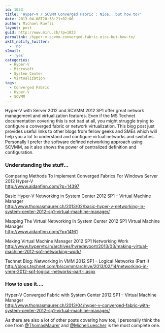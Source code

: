 ```yaml
---
id: 1033
title: 'Hyper-V / SCVMM Converged Fabric : Nice.. but how to?'
date: 2013-04-08T20:38:21+02:00
author: Michael Rüefli
layout: post
guid: http://www.miru.ch/?p=1033
permalink: /hyper-v-scvmm-converged-fabric-nice-but-how-to/
aktt_notify_twitter:
  - 'no'
s2mail:
  - 'yes'
categories:
  - Hyper-V
  - Microsoft
  - System Center
  - Virtualization
tags:
  - Converged Fabric
  - Hyper-V
  - SCVMM
---
```

Hyper-V with Server 2012 and SCVMM 2012 SP1 offer great network management and virtualization features. Even if the MS Technet documentation covering this is not bad at all, you might struggle trying to configure a converged fabric or network virtualization. This blog post just provides useful links to other blogs from fellow geeks and SMEs which will help you a lot to understand and configure virtual networks and switches. Personally I prefer the software defined networking approach using SCVMM, as it also shows the power of centralized definition and configuration.

### Understanding the stuff&#8230;

Comparing Methods To Implement Converged Fabrics For Windows Server 2012 Hyper-V  
<http://www.aidanfinn.com/?p=14397>

Basic Hyper-V Networking in System Center 2012 SP1 – Virtual Machine Manager  
<http://www.thomasmaurer.ch/2013/02/basic-hyper-v-networking-in-system-center-2012-sp1-virtual-machine-manager/>

Mapping The Virtual Networking In System Center 2012 SP1 Virtual Machine Manager  
<http://www.aidanfinn.com/?p=14161>

Making Virtual Machine Manager 2012 SP1 Networking Work  
<http://www.hypervtx.in/archives/hvredevoort/2013/03/making-virtual-machine-2012-sp1-networking-work/>

Technet Blog: Networking in VMM 2012 SP1 – Logical Networks (Part I)  
<http://blogs.technet.com/b/scvmm/archive/2013/02/14/networking-in-vmm-2012-sp1-logical-networks-part-i.aspx>

### How to use it&#8230;.

Hyper-V Converged Fabric with System Center 2012 SP1 – Virtual Machine Manager  
<http://www.thomasmaurer.ch/2013/04/hyper-v-converged-fabric-with-system-center-2012-sp1-virtual-machine-manager/>

As there are also a lot of other posts covering how tos, I personally think the one from <a href="https://twitter.com/ThomasMaurer" target="_blank">@ThomasMaurer</a> and <a href="https://twitter.com/MichelLuescher" target="_blank">@MichelLuescher</a> is the most complete one.